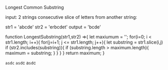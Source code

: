 Longest Common Substring

input: 2 strings
consecutive slice of letters from another string:

str1 = 'abcde'
str2 = 'erbcdet'
output = 'bcde'

function LongestSubstring(str1,str2) =>{
    let maxiumum = '';
    for(i=0; i < str1.length; i++){
        for(j=i+1; j <= str1.length; j++){
            let substring = str1.slice(i,j)
            if  (str2.includes(substring)){
                if (substring.length > maximum.length){
                    maximum = substring;
                }
            }
        }
    }
    return maximum;
}

`asdc`
`asd`c
a`sd`c
